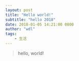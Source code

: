 ```yaml
---
layout: post
title: "Hello world!"
subtitle: "hello 2018"
date: 2018-01-05 14:21:00 0800
author: "wdl"
tags:
    - 生活
---
```


> hello, world!